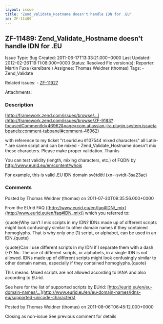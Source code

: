 ```yaml
---
layout: issue
title: "Zend_Validate_Hostname doesn't handle IDN for .EU"
id: ZF-11489
---
```


ZF-11489: Zend\_Validate\_Hostname doesn't handle IDN for .EU
-------------------------------------------------------------

 Issue Type: Bug Created: 2011-06-17T13:33:21.000+0000 Last Updated: 2012-02-26T19:11:08.000+0000 Status: Resolved Fix version(s): 
 Reporter:  Martin Fuxa (karelbarel)  Assignee:  Thomas Weidner (thomas)  Tags: - Zend\_Validate
 
 Related issues: - [ZF-11927](/issues/browse/ZF-11927)
 
 Attachments: 
### Description

[http://framework.zend.com/issues/browse/…](http://framework.zend.com/issues/browse/ZF-9183?focusedCommentId=46962&page=com.atlassian.jira.plugin.system.issuetabpanels:comment-tabpanel#comment-46962)

with reference to my ticket "rt.eurid.eu #107544 mixed characters" all Latin-\* are same script and can be mixed - Zend\_Validate\_Hostname doesn't mix these characters. Please make proper validation. Thanks

You can test validity (length, mixing characters, etc.) of FQDN by <http://www.eurid.eu/en/content/whois>

For example, this is valid .EU IDN domain světdětí (xn--svtdt-3sa23ac)

 

 

### Comments

Posted by Thomas Weidner (thomas) on 2011-07-30T09:35:56.000+0000

From the EUrid FAQ ([http://www.eurid.eu/en/faq#IDN\_mix](http://www.eurid.eu/en/faq#IDN_mix)) which you referred to:

{quote}Why can’t I mix scripts in my IDN? IDNs made up of different scripts might look confusingly similar to other domain names if they contained homoglyphs. That is why only one (1) script, or alphabet, can be used in an IDN.{quote}

{quote}Can I use different scripts in my IDN if I separate them with a dash (-)? No. The use of different scripts, or alphabets, in a single IDN is not allowed. IDNs made up of different scripts might look confusingly similar to other domain names, especially if they contained homoglyphs.{quote}

This means: Mixed scripts are not allowed according to IANA and also according to EUrid.

See here for the list of supported scripts by EUrid: [http://eurid.eu/en/eu-domain-names/…](http://www.eurid.eu/en/eu-domain-names/idns-eu/supported-unicode-characters)

 

 

Posted by Thomas Weidner (thomas) on 2011-08-06T06:45:12.000+0000

Closing as non-issue See previous comment for details

 

 